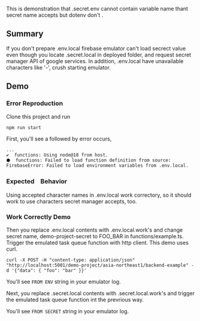 
This is demonstration that .secret.env cannot contain variable name thant secret name accepts but dotenv don't .

## Summary

If you don't prepare .env.local firebase emulator can't load secrect value even though you locate .secret.local in deployed folder,
and request secret manager API of google services.
In addition, .env.local have unavailable characters like  '-',  crush starting emulator.

## Demo

### Error Reproduction

Clone this project and run

```
npm run start
```

First, you'll see a followed by error occurs,

```
...
✔  functions: Using node@18 from host.
⬢  functions: Failed to load function definition from source: FirebaseError: Failed to load environment variables from .env.local.
```

### Expected　Behavior

Using accepted character names in .env.local work correctory, so it should work to use characters secret manager accepts, too.

### Work Correctly Demo

Then you replace .env.local contents with .env.local.work's and change secret name, demo-project-secret to FOO_BAR in functions/example.ts.
Trigger the emulated task queue function with http client. This demo uses curl.

```
curl -X POST -H "content-type: application/json" "http://localhost:5001/demo-project/asia-northeast1/backend-example" -d '{"data": { "foo": "bar" }}'
```

You'll see `FROM ENV` string in your emulator log.

Next, you replace .secret.local contents with .secret.local.work's and trigger the emulated task queue function int the prevrious way.

You'll see `FROM SECRET` string in your emulator log.

